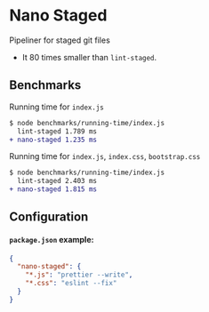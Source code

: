 # Nano Staged

Pipeliner for staged git files

- It 80 times smaller than `lint-staged`.

## Benchmarks

Running time for `index.js`

```diff
$ node benchmarks/running-time/index.js
  lint-staged 1.789 ms
+ nano-staged 1.235 ms
```

Running time for `index.js`, `index.css`, `bootstrap.css`

```diff
$ node benchmarks/running-time/index.js
  lint-staged 2.403 ms
+ nano-staged 1.815 ms
```

## Configuration

#### `package.json` example:

```json
{
  "nano-staged": {
    "*.js": "prettier --write",
    "*.css": "eslint --fix"
  }
}
```
